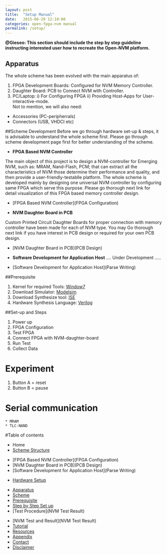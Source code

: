 ```yaml
---
layout: post
title:  "Setup Manual"
date:   2015-06-29 12:10:00
categories: open-fpga-nvm manual
permalink: /setup/
---
```



**@Gieseo: This section should include the step by step guideline instructing interested user how to recreate the Open-NVM platform.**


## Apparatus
The whole scheme has been evolved with the main apparatus of: 
 
1. FPGA Development Boards: Configured for NVM Memory Controller.  
1. Daughter Board: PCB to Connect NVM with Controller.   
1. PC/Laptop: i) For Configuring FPGA ii) Providing Host-Apps for User-interactive-mode.   
Not to mention, we will also need:
* Accessories (PC-peripherrals)
* Connectors (USB, VHDCI etc)

##Scheme Development
Before we go through hardware set-up & steps, it is advisable to understand the whole scheme first.
Please go through scheme development page first for better understanding of the scheme.  

- **FPGA Based NVM Controller**

The main object of this project is to design a NVM-controller for Emerging NVM, such as: MRAM, Nand-Flash, PCM; that can extract all the characteristics of NVM those determine their performance and quality, and then provide a user-friendly-testablle platform. The whole scheme is developed mainly by designing one universal NVM controller by configuring same FPGA which serve this purpose. Please go thorough next link for detail visualization of this FPGA based memory controller design.  
* [FPGA Based NVM Controller](FPGA Configuration)

- **NVM Daughter Board in PCB**

Custom Printed Circuit Daughter Boards for proper connection with memory controller have been made for each of NVM type. You may Go thorough next link if you have interest in PCB design or required for your own PCB design.  
* [NVM Daughter Board in PCB](PCB Design)

- **Software Development for Application Host**
.... Under Development .....   
* [Software Development for Application Host](Parse Writing) 

##Prerequisite
1. Kernel for required Tools: [Window7]()
1. Download Simulator: [Modelsim]()
1. Download Synthesize tool: [ISE]()
1. Hardware Synthesis Language: [Verilog]()

##Set-up and Steps

1. Power up
1. FPGA Configuration
1. Test FPGA
1. Connect FPGA with NVM-daughter-board
1. Run Test
1. Collect Data
 
 
# Experiment
1. Button A = reset
1. Button B = pause

# Serial communication
    * MRAM
    * TLC-NAND

#Table of contents
* Home
* [Scheme Structure](Structure)
 - [FPGA Based NVM Controller](FPGA Configuration)
 - [NVM Daughter Board in PCB](PCB Design)
 - [Software Development for Application Host](Parse Writing) 
* [Hardware Setup](Setup)
 - [Apparatus](Setup)
 - [Scheme](Structure)
 - [Prerequisite](Setup)
 - [Step by Step Set up](Setup)
 - [Test Procedure](NVM Test Result)
* [NVM Test and Result](NVM Test Result) 
* [Tutorial](Tutorial)
* [Resources](Resources)
* [Appendix](Appendix)
* [Contact](Contact)
* [Disclaimer](Disclaimer)